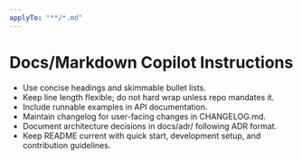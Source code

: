```yaml
---
applyTo: "**/*.md"
---
```


# Docs/Markdown Copilot Instructions

- Use concise headings and skimmable bullet lists.
- Keep line length flexible; do not hard wrap unless repo mandates it.
- Include runnable examples in API documentation.
- Maintain changelog for user-facing changes in CHANGELOG.md.
- Document architecture decisions in docs/adr/ following ADR format.
- Keep README current with quick start, development setup, and contribution guidelines.
